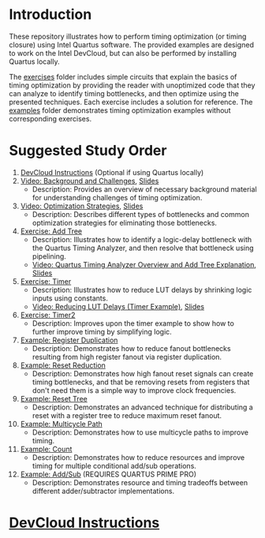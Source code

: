 # Introduction

These repository illustrates how to perform timing optimization (or timing closure) using Intel Quartus software. The provided examples are designed to work on the Intel DevCloud, but can also be performed by installing Quartus locally.

The [exercises](exercises/) folder includes simple circuits that explain the basics of timing optimization by providing the reader with unoptimized code that they can analyze to identify timing bottlenecks, and then optimize using the presented techniques. Each exercise includes a solution for reference. The [examples](examples/) folder demonstrates timing optimization examples without corresponding exercises.

# Suggested Study Order

1. [DevCloud Instructions](https://github.com/ARC-Lab-UF/intel-training-modules#devcloud-instructions) (Optional if using Quartus locally)
1. [Video: Background and Challenges](https://youtu.be/9Ld9Sr_JE9o), [Slides](timing_background.pptx)
    - Description: Provides an overview of necessary background material for understanding challenges of timing optimization.
1. [Video: Optimization Strategies](https://youtu.be/EZtRwBts9i8), [Slides](timing_opt.pptx)
    - Description: Describes different types of bottlenecks and common optimization strategies for eliminating those bottlenecks.
1. [Exercise: Add Tree](exercises/add_tree)
    - Description: Illustrates how to identify a logic-delay bottleneck with the Quartus Timing Analyzer, and then resolve that bottleneck using pipelining.
    - [Video: Quartus Timing Analyzer Overview and Add Tree Explanation](https://youtu.be/_rEisLZZIjI), [Slides](exercises/add_tree/analyzer_tutorial.pptx)
1. [Exercise: Timer](exercises/timer)
    - Description: Illustrates how to reduce LUT delays by shrinking logic inputs using constants.
    - [Video: Reducing LUT Delays (Timer Example)](https://youtu.be/CxkkZFIKGU4), [Slides](exercises/timer/timer.pptx)
1. [Exercise: Timer2](exercises/timer2)
    - Description: Improves upon the timer example to show how to further improve timing by simplifying logic.   
1. [Example: Register Duplication](examples/register_duplication)
    - Description: Demonstrates how to reduce fanout bottlenecks resulting from high register fanout via register duplication. 
1. [Example: Reset Reduction](examples/reset_reduction)
    - Description: Demonstrates how high fanout reset signals can create timing bottlenecks, and that be removing resets from registers that don't need them is a simple way to improve clock frequencies.
1. [Example: Reset Tree](examples/reset_tree)
    - Description: Demonstrates an advanced technique for distributing a reset with a register tree to reduce maximum reset fanout. 
1. [Example: Multicycle Path](examples/multicycle_path)
    - Description: Demonstrates how to use multicycle paths to improve timing. 
1. [Example: Count](examples/count)
    - Description: Demonstrates how to reduce resources and improve timing for multiple conditional add/sub operations.
1. [Example: Add/Sub](examples/add_sub) (REQUIRES QUARTUS PRIME PRO)
    - Description: Demonstrates resource and timing tradeoffs between different adder/subtractor implementations.

# [DevCloud Instructions](https://github.com/ARC-Lab-UF/intel-training-modules#devcloud-instructions)

